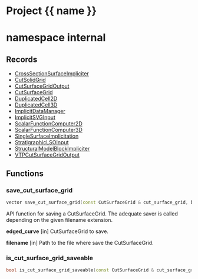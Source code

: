 <script setup>
import {useRoute} from 'vitepress'
const {path} = useRoute()
const tokens = path.split('/')
const words = tokens[2].split('-');
for (let i = 0; i < words.length; i++) {
    words[i] = words[i].charAt(0).toUpperCase() + words[i].slice(1);
    words[i] = words[i].replace('geode', 'Geode')
}
const name = words.join('-');
</script>
# Project {{ name }}

# namespace internal



## Records

* [CrossSectionSurfaceImpliciter](CrossSectionSurfaceImpliciter.md)
* [CutSolidGrid](CutSolidGrid.md)
* [CutSurfaceGridOutput](CutSurfaceGridOutput.md)
* [CutSurfaceGrid](CutSurfaceGrid.md)
* [DuplicatedCell2D](DuplicatedCell2D.md)
* [DuplicatedCell3D](DuplicatedCell3D.md)
* [ImplicitDataManager](ImplicitDataManager.md)
* [ImplicitSVGInput](ImplicitSVGInput.md)
* [ScalarFunctionComputer2D](ScalarFunctionComputer2D.md)
* [ScalarFunctionComputer3D](ScalarFunctionComputer3D.md)
* [SingleSurfaceImplicitation](SingleSurfaceImplicitation.md)
* [StratigraphicLSOInput](StratigraphicLSOInput.md)
* [StructuralModelBlockImpliciter](StructuralModelBlockImpliciter.md)
* [VTPCutSurfaceGridOutput](VTPCutSurfaceGridOutput.md)


## Functions

### save_cut_surface_grid

```cpp
vector save_cut_surface_grid(const CutSurfaceGrid & cut_surface_grid, basic_string_view filename)
```


 API function for saving a CutSurfaceGrid. The adequate saver is called depending on the given filename         extension.

**edged_curve** [in] CutSurfaceGrid to save.

**filename** [in] Path to the file where save the CutSurfaceGrid.

### is_cut_surface_grid_saveable

```cpp
bool is_cut_surface_grid_saveable(const CutSurfaceGrid & cut_surface_grid, basic_string_view filename)
```





